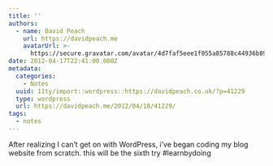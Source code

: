 ```yaml
---
title: ''
authors:
  - name: David Peach
    url: https://davidpeach.me
    avatarUrl: >-
      https://secure.gravatar.com/avatar/4d7faf5eee1f055a85788c44936b8995eaab6dfb004e7854ec747ccb272e91ee?s=96&d=mm&r=g
date: 2012-04-17T22:41:00.000Z
metadata:
  categories:
    - Notes
  uuid: 11ty/import::wordpress::https://davidpeach.co.uk/?p=41229
  type: wordpress
  url: https://davidpeach.me/2012/04/18/41229/
tags:
  - notes
---
```

After realizing I can’t get on with WordPress, i’ve began coding my blog website from scratch. this will be the sixth try #learnbydoing